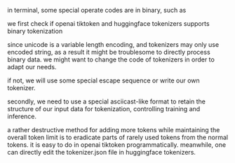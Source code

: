 in terminal, some special operate codes are in binary, such as <ESC>

we first check if openai tiktoken and huggingface tokenizers supports binary tokenization

since unicode is a variable length encoding, and tokenizers may only use encoded string, as a result it might be troublesome to directly process binary data. we might want to change the code of tokenizers in order to adapt our needs.

if not, we will use some special escape sequence or write our own tokenizer.

secondly, we need to use a special asciicast-like format to retain the structure of our input data for tokenization, controlling training and inference.

a rather destructive method for adding more tokens while maintaining the overall token limit is to eradicate parts of rarely used tokens from the normal tokens. it is easy to do in openai tiktoken programmatically. meanwhile, one can directly edit the tokenizer.json file in huggingface tokenizers.